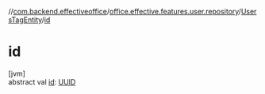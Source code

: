 //[com.backend.effectiveoffice](../../../index.md)/[office.effective.features.user.repository](../index.md)/[UsersTagEntity](index.md)/[id](id.md)

# id

[jvm]\
abstract val [id](id.md): [UUID](https://docs.oracle.com/javase/8/docs/api/java/util/UUID.html)
